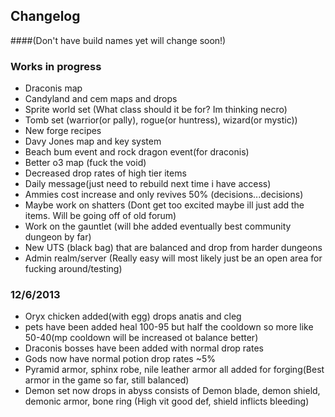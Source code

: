 ## Changelog 
####(Don't have build names yet will change soon!)

### Works in progress

* Draconis map
* Candyland and cem maps and drops
* Sprite world set (What class should it be for? Im thinking necro)
* Tomb set (warrior(or pally), rogue(or huntress), wizard(or mystic))
* New forge recipes
* Davy Jones map and key system
* Beach bum event and rock dragon event(for draconis)
* Better o3 map (fuck the void)
* Decreased drop rates of high tier items
* Daily message(just need to rebuild next time i have access)
* Ammies cost increase and only revives 50% (decisions...decisions)
* Maybe work on shatters (Dont get too excited maybe ill just add the items. Will be going off of old forum)
* Work on the gauntlet (will bhe added eventually best community dungeon by far)
* New UTS (black bag) that are balanced and drop from harder dungeons
* Admin realm/server (Really easy will most likely just be an open area for fucking around/testing)

### 12/6/2013
* Oryx chicken added(with egg) drops anatis and cleg
* pets have been added heal 100-95 but half the cooldown so more like 50-40(mp cooldown will be increased ot balance better)
* Draconis bosses have been added with normal drop rates
* Gods now have normal potion drop rates ~5%
* Pyramid armor, sphinx robe, nile leather armor all added for forging(Best armor in the game so far, still balanced)
* Demon set now drops in abyss consists of Demon blade, demon shield, demonic armor, bone ring (High vit good def, shield inflicts bleeding)

